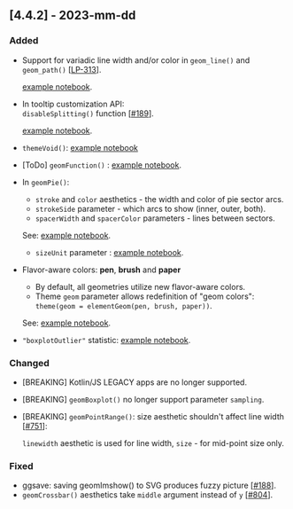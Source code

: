 ## [4.4.2] - 2023-mm-dd

### Added

- Support for variadic line width and/or color in `geom_line()` and `geom_path()` [[LP-313](https://github.com/JetBrains/lets-plot/issues/313)].

  [example notebook](https://nbviewer.jupyter.org/github/JetBrains/lets-plot-kotlin/blob/master/docs/examples/jupyter-notebooks/f-4.4.2/aes_size_color_variadic_lines.ipynb).

- In tooltip customization API:\
  `disableSplitting()` function [[#189](https://github.com/JetBrains/lets-plot-kotlin/issues/189)].

  [example notebook](https://nbviewer.jupyter.org/github/JetBrains/lets-plot-kotlin/blob/master/docs/examples/jupyter-notebooks/f-4.4.2/tooltips_disable_splitting.ipynb).


- `themeVoid()`:
  [example notebook](https://nbviewer.org/github/JetBrains/lets-plot-kotlin/blob/master/docs/examples/jupyter-notebooks/f-4.4.2/theme_void.ipynb)

- [ToDo] `geomFunction()` :
  [example notebook](https://nbviewer.jupyter.org/github/JetBrains/lets-plot-kotlin/blob/master/docs/examples/jupyter-notebooks/f-4.4.2/geom_function.ipynb).

- In `geomPie()`:
  - `stroke` and `color` aesthetics - the width and color of pie sector arcs.
  - `strokeSide` parameter - which arcs to show (inner, outer, both).
  - `spacerWidth` and `spacerColor` parameters - lines between sectors.

  See: [example notebook](https://nbviewer.jupyter.org/github/JetBrains/lets-plot-kotlin/blob/master/docs/examples/jupyter-notebooks/f-4.4.2/geom_pie_stroke_and_spacers.ipynb).

  - `sizeUnit` parameter : [example notebook](https://nbviewer.jupyter.org/github/JetBrains/lets-plot-kotlin/blob/master/docs/examples/jupyter-notebooks/f-4.4.2/geom_pie_size_unit.ipynb).

- Flavor-aware colors: **pen**, **brush** and **paper**
  - By default, all geometries utilize new flavor-aware colors.
  - Theme `geom` parameter allows redefinition of "geom colors":  `theme(geom = elementGeom(pen, brush, paper))`.

  See: [example notebook](https://nbviewer.jupyter.org/github/JetBrains/lets-plot-kotlin/blob/master/docs/examples/jupyter-notebooks/f-4.4.2/geom_theme_colors.ipynb).


- `"boxplotOutlier"` statistic:
  [example notebook](https://nbviewer.jupyter.org/github/JetBrains/lets-plot-kotlin/blob/master/docs/examples/jupyter-notebooks/f-4.4.2/stat_boxplot_outlier.ipynb).


### Changed

- [BREAKING] Kotlin/JS LEGACY apps are no longer supported.

- [BREAKING] `geomBoxplot()` no longer support parameter `sampling`.
  
- [BREAKING] `geomPointRange()`: size aesthetic shouldn't affect line width [[#751](https://github.com/JetBrains/lets-plot/issues/751)]:

  `linewidth` aesthetic is used for line width, `size` - for mid-point size only.

### Fixed
- ggsave: saving geomImshow() to SVG produces fuzzy picture [[#188](https://github.com/JetBrains/lets-plot-kotlin/issues/188)].
- `geomCrossbar()` aesthetics take `middle` argument instead of `y` [[#804](https://github.com/JetBrains/lets-plot/issues/804)].